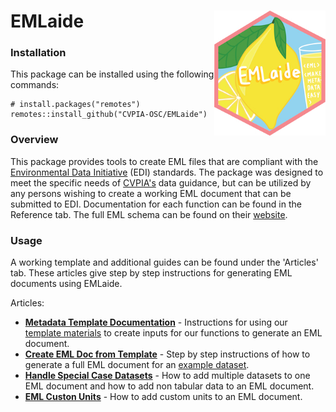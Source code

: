# EMLaide <a href='https://CVPIA-OSC.github.io/EMLaide'><img src='man/figures/hex_logo.png' align ="right" height="200" /></a> 

### Installation
This package can be installed using the following commands: 
```{r}
# install.packages("remotes")
remotes::install_github("CVPIA-OSC/EMLaide")
```
### Overview

This package provides tools to create EML files that are compliant
with the [Environmental Data Initiative](https://portal.edirepository.org/nis/home.jsp) (EDI) standards. The package was designed to meet the specific needs of [CVPIA's](http://cvpia.scienceintegrationteam.com/) data guidance, but can be utilized by any persons wishing to create a working EML document that can be submitted to EDI. Documentation for each function can be found in the Reference tab. The full EML schema can be found on their [website](https://eml.ecoinformatics.org/schema/index.html).

### Usage 
A working template and additional guides can be found under the 'Articles' tab. These articles give step by step instructions for generating EML documents using EMLaide. 


Articles: 

* **[Metadata Template Documentation](https://cvpia-osc.github.io/EMLaide/articles/template-doc.html)** - Instructions for using our [template materials](https://cvpia-data-stewardship.s3-us-west-1.amazonaws.com/metadata+template.zip) to create inputs for our functions to generate an EML document. 
* **[Create EML Doc from Template](https://cvpia-osc.github.io/EMLaide/articles/creating-EML.html)** - Step by step instructions of how to generate a full EML document for an [example dataset](https://cvpia-data-stewardship.s3-us-west-1.amazonaws.com/hannon-example.zip). 
* **[Handle Special Case Datasets](https://cvpia-osc.github.io/EMLaide/articles/Dataset-Element.html)** - How to add multiple datasets to one EML document and how to add non tabular data to an EML document. 
* **[EML Custon Units](https://cvpia-osc.github.io/EMLaide/articles/custom-units.html)** - How to add custom units to an EML document. 





